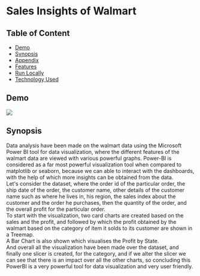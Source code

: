 # Sales Insights of Walmart
## Table of Content
* [Demo](https://github.com/prakashroy1211/Sales-Insights-of-Walmart/edit/main/README.md##Demo)
* [Synopsis](https://github.com/prakashroy1211/Sales-Insights-of-Walmart/edit/main/README.md##Synopsis)
* [Appendix](https://github.com/prakashroy1211/Sales-Insights-of-Walmart/edit/main/README.md##Appendix)
* [Features](https://github.com/prakashroy1211/Sales-Insights-of-Walmart/edit/main/README.md##Features)
* [Run Locally](https://github.com/prakashroy1211/Sales-Insights-of-Walmart/edit/main/README.md##Run_Locally)
* [Technology Used](https://github.com/prakashroy1211/Sales-Insights-of-Walmart/edit/main/README.md##Technology_Used)

## Demo
![](https://user-images.githubusercontent.com/83491099/236984944-5121702c-e1d6-4ca3-9ff7-8f0cf4503032.png)

## Synopsis
Data analysis have been made on the walmart data using the Microsoft Power BI tool for data visualization, where the different features of the walmart data are viewed with various powerful graphs. Power-BI is considered as a far most powerful visualization tool when compared to matplotlib or seaborn, because we can able to interact with the dashboards, with the help of which more insights can be obtained from the data.
<br>
Let's consider the dataset, where the order id of the particular order, the ship date of the order, the customer name, other details of the customer name such as where he lives in, his region, the sales index about the customer and the order he purchases, then the quantity of the order, and the overall profit for the particular order.
<br>
To start with the visualization, two card charts are created based on the sales and the profit, and followed by which the profit obtained by the walmart based on the category of item it solds to its customer are shown in a Treemap.
<br>
A Bar Chart is also shown which visualises the Profit by State.
<br>
And overall all the visualization have been made over the dataset, and finally one slicer is created, for the category, and if we alter the slicer we can see that there is an impact over all the other charts, so concluding this PowerBI is a very powerful tool for data visualization and very user friendly.
